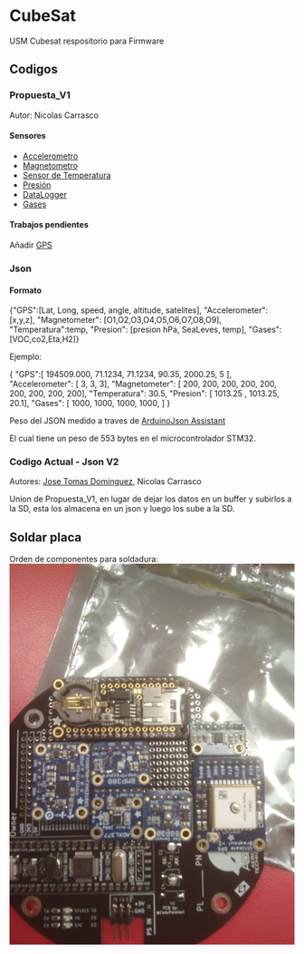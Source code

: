 # CubeSat
USM Cubesat respositorio para Firmware

## Codigos
### Propuesta_V1

Autor: Nicolas Carrasco


#### Sensores 
- [Accelerometro](https://www.adafruit.com/product/1413)
- [Magnetometro](https://www.adafruit.com/product/3463)
- [Sensor de Temperatura](https://www.adafruit.com/product/1782)
- [Presión](https://www.adafruit.com/product/3966)
- [DataLogger](https://www.adafruit.com/product/2922)
- [Gases](https://www.adafruit.com/product/380)


#### Trabajos pendientes

Añadir [GPS](https://www.adafruit.com/product/746)

### Json


#### Formato

{"GPS":[Lat, Long, speed, angle, altitude, satelites], "Accelerometer": [x,y,z], "Magnetometer": [O1,O2,O3,O4,O5,O6,O7,O8,O9], "Temperatura":temp, "Presion": [presion hPa, SeaLeves, temp], "Gases": [VOC,co2,Eta,H2]}

Ejemplo:

{
"GPS":[
194509.000, 
71.1234, 
71.1234,
90.35,
2000.25,
5
],
"Accelerometer": [
3,
3,
3], 
"Magnetometer": [
200,
200,
200,
200,
200,
200,
200,
200,
200],
"Temperatura":
 30.5,
"Presion": [
1013.25 ,
1013.25,
20.1], 
"Gases": [
1000,
1000,
1000,
1000,
]
}

Peso del JSON medido a traves de [ArduinoJson Assistant](https://arduinojson.org/v6/assistant/) 

El cual tiene un peso de 553 bytes en el microcontrolador STM32. 



### Codigo Actual - Json V2
Autores: [Jose Tomas Dominguez](https://github.com/josetomas), Nicolas Carrasco

Union de Propuesta_V1, en lugar de dejar los datos en un buffer y subirlos a la SD, esta los almacena en un json y luego los sube a la SD. 

## Soldar placa

Orden de componentes para soldadura: 
![](Imagenes/PlacaXSoldar.jpeg)














